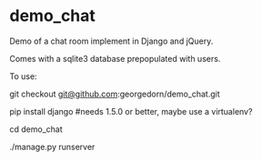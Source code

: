 demo_chat
=========

Demo of a chat room implement in Django and jQuery.

Comes with a sqlite3 database prepopulated with users.

To use:

  git checkout git@github.com:georgedorn/demo_chat.git
  
  pip install django #needs 1.5.0 or better, maybe use a virtualenv?
  
  cd demo_chat
  
  ./manage.py runserver
